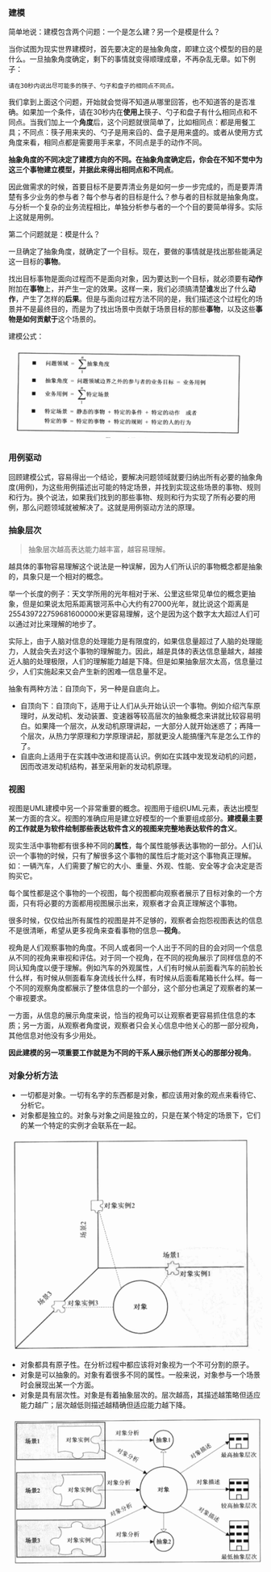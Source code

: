 ### 建模

简单地说：建模包含两个问题：一个是怎么建？另一个是模是什么？

当你试图为现实世界建模时，首先要决定的是抽象角度，即建立这个模型的目的是什么。一旦抽象角度确定，剩下的事情就变得顺理成章，不再杂乱无章。如下例子：

```
请在30秒内说出尽可能多的筷子、勺子和盘子的相同点不同点。
```

我们拿到上面这个问题，开始就会觉得不知道从哪里回答，也不知道答的是否准确。如果加一个条件，请在30秒内在**使用上**筷子、勺子和盘子有什么相同点和不同点。当我们加上一个**角度**后，这个问题就很简单了，比如相同点：都是用餐工具；不同点：筷子用来夹的、勺子是用来舀的、盘子是用来盛的。或者从使用方式角度来看，相同点都是需要用手来拿，不同点是手的动作不同。

**抽象角度的不同决定了建模方向的不同。在抽象角度确定后，你会在不知不觉中为这三个事物建立模型，并据此来得出相同点和不同点**。

因此做需求的时候，首要目标不是要弄清业务是如何一步一步完成的，而是要弄清楚有多少业务的参与者？每个参与者的目标是什么？参与者的目标就是抽象角度。与分析一个复杂的业务流程相比，单独分析参与者的一个个目的要简单得多。实际上这就是用例。

第二个问题就是：模是什么？

一旦确定了抽象角度，就确定了一个目标。现在，要做的事情就是找出那些能满足这一目标的**事物**。

找出目标事物是面向过程而不是面向对象，因为要达到一个目标，就必须要有**动作**附加在**事物**上，并产生一定的效果。这样一来，我们必须搞清楚**谁**发出了什么**动作**，产生了怎样的**后果**。但是与面向过程方法不同的是，我们描述这个过程化的场景并不是最终目的，而是为了找出场景中贡献于场景目标的那些**事物**，以及这些**事物是如何贡献于**这个场景的。

建模公式：

![](../images/uml/1.png)

### 用例驱动

回顾建模公式，容易得出一个结论，要解决问题领域就要归纳出所有必要的抽象角度(用例)，为这些用例描述出可能的特定场景，并找到实现这些场景的事物、规则和行为。换个说法，如果我们找到的那些事物、规则和行为实现了所有必要的用例，那么问题领域就被解决了。这就是用例驱动方法的原理。

### 抽象层次

>  抽象层次越高表达能力越丰富，越容易理解。

越具体的事物容易理解这个说法是一种误解，因为人们所认识的事物概念都是抽象的，具象只是一个相对的概念。

举一个长度的例子：天文学所用的光年相对于米、公里这些常见单位的概念更抽象，但是如果说太阳系距离银河系中心大约有27000光年，就比说这个距离是255439722759681600000米更容易理解，这个是因为这个数字太大超过人们可以通过对比来理解的地步了。

实际上，由于人脑对信息的处理能力是有限度的，如果信息量超过了人脑的处理能力，人就会失去对这个事物的理解能力。因此，越是具体的表达信息量越大，越接近人脑的处理极限，人们的理解能力越是下降。但是如果抽象层次太高，信息量过少，人们实施起来又会产生新的困难—信息量不足。

抽象有两种方法：自顶向下，另一种是自底向上。

* 自顶向下：自顶向下，适用于让人们从头开始认识一个事物。例如介绍汽车原理时，从发动机、发动装置、变速器等较高层次的抽象概念来讲就比较容易明白。如果降一个层次，从发动机原理讲起，一大部分人就开始迷惑了；再降一个层次，从热力学原理和力学原理讲起，那就更没人能搞懂汽车是怎么工作的了。
* 自底向上适用于在实践中改进和提高认识。例如在实践中发现发动机的问题，因而改进发动机结构，甚至采用新的发动机原理。

### 视图

视图是UML建模中另一个非常重要的概念。视图用于组织UML元素，表达出模型某一方面的含义。视图的准确应用是建立好模型的一个重要组成部分。**建模最主要的工作就是为软件绘制那些表达软件含义的视图来完整地表达软件的含义**。

现实生活中事物都有很多种不同的**属性**，每个属性能够表达事物的一部分。人们认识一个事物的时候，只有了解很多这个事物的属性后才能对这个事物真正理解。如：一辆汽车，人们需要了解它的大小、重量、外观、性能、安全等才会决定是否购买它。

每个属性都是这个事物的一个视图，每个视图都向观察者展示了目标对象的一个方面，只有将必要的方面都用视图展示出来，观察者才会真正理解这个事物。

很多时候，仅仅给出所有属性的视图是并不足够的，观察者会抱怨视图表达的信息不是很清晰，希望从更多视角来查看事物的信息—**视角**。

视角是人们观察事物的角度。不同人或者同一个人出于不同的目的会对同一个信息从不同的视角来审视和评估。对于同一个视角，在不同的视角展示了同样信息的不同认知角度以便于理解。例如汽车的外观属性，人们有时候从前面看汽车的前脸长什么样，有时候从侧面看车身流线长什么样，有时候从后面看尾箱长什么样。每一个不同的观察角度都展示了整体信息的一个部分，这个部分也满足了观察者的某一个审视要求。

一方面，从信息的展示角度来说，恰当的视角可以让观察者更容易抓住信息的本质；另一方面，从观察者角度说，观察者只会关心信息中他关心的那一部分视角，其他信息对他没有多少用处。

**因此建模的另一项重要工作就是为不同的干系人展示他们所关心的那部分视角**。

### 对象分析方法

* 一切都是对象。一切有名字的东西都是对象，都应该用对象的观点来看待它、分析它。
* 对象都是独立的。对象与对象之间是独立的，只是在某个特定的场景下，它们的某一个特定的实例才会联系在一起。

![](../images/uml/2.png)

* 对象都具有原子性。在分析过程中都应该将对象视为一个不可分割的原子。
* 对象是可以抽象的。对象有着很多不同的属性。一般来说，对象参与一个场景时会展现出某一个方面。
* 对象是具有层次性。对象是有着抽象层次的。层次越高，其描述越策略但适应能力越广；层次越低则描述越精确但适应能力越下降。

![](../images/uml/3.png)



